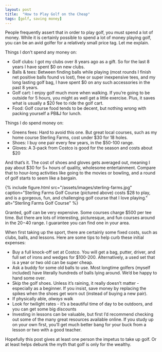 ```yaml
---
layout: post
title:  "How to Play Golf on the Cheap"
tags: [golf, saving money]
---
```


People frequently assert that in order to play golf, you must spend a lot of money. While it is certainly possible to spend a lot of money playing golf, you can be an avid golfer for a relatively small price tag. Let me explain.

Things I don’t spend any money on:

- Golf clubs: I got my clubs over 8 years ago as a gift. So for the last 8 years I have spent $0 on new clubs.
- Balls & tees: Between finding balls while playing (most rounds I finish net positive balls found vs lost), free or super inexpensive tees, and my long lasting golf bag, I have spent $0 on any such accessories in the past 8 years.
- Golf cart: I enjoy golf much more when walking. If you’re going to be outside for 5 hours, you might as well get a little exercise. Plus, it saves what is usually a $20 fee to ride the golf cart.
- Food: Golf course food tends to be decent, but nothing wrong with packing yourself a PB&J for lunch.

Things I do spend money on:

- Greens fees: Hard to avoid this one. But great local courses, such as my home course Sterling Farms, cost under $30 for 18 holes.
- Shoes: I buy one pair every few years, in the $50-100 range.
- Gloves: A 3-pack from Costco is good for the season and costs about $20

And that’s it. The cost of shoes and gloves gets averaged out, meaning I pay about $30 for 5+ hours of quality, wholesome entertainment. Compare that to hour-long activities like going to the movies or bowling, and a round of golf starts to seem like a bargain.

{% include figure.html src="/assets/images/sterling-farms.jpg" caption="Sterling Farms Golf Course (pictured above) costs $28 to play, and is a gorgeous, fun, and challenging golf course that I love playing." alt="Sterling Farms Golf Course" %}

Granted, golf can be very expensive. Some courses charge $500 per tee time. But there are lots of interesting, picturesque, and fun courses around in the $20-$40 range. I guarantee you can find one in your area.

When first taking up the sport, there are certainly some fixed costs, such as clubs, balls, and lessons. Here are some tips to help curb these initial expenses:

- Buy a full knock-off set at Costco. You will get a bag, putter, driver, and full set of irons and wedges for $100-200. Alternatively, a used set that is a year or two old can be super cheap.
- Ask a buddy for some old balls to use. Most longtime golfers (myself included) have literally hundreds of balls lying around. We’d be happy to hand some over.
- Skip the golf shoes. Unless it’s raining, it really doesn’t matter - especially as a beginner. If you insist, save money by replacing the spikes when the shoes get worn out (instead of buying a new pair).
- If physically able, *always* walk
- Look for twilight rates - it’s a beautiful time of day to be outdoors, and you can get some big discounts
- Investing in lessons can be valuable, but first I’d recommend checking out some of the many great resources available online. If you study up on your own first, you’ll get much better bang for your buck from a lesson or two with a good teacher.

Hopefully this post gives at least one person the impetus to take up golf. Or at least helps debunk the myth that golf is only for the wealthy.